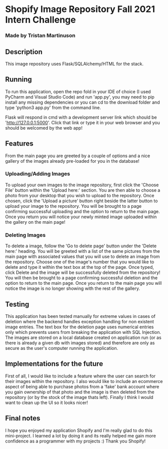 # Shopify Image Repository Fall 2021 Intern Challenge
### Made by Tristan Martinuson

## Description
This image repository uses Flask/SQLAlchemy/HTML for the stack.



## Running
To run this application, open the repo fold in your IDE of choice (I used PyCharm and Visual Studio Code) and run 'app.py', you may need to pip install any missing dependencies
or you can cd to the download folder and type 'python3 app.py' from the command line.

Flask will respond in cmd with a development server link which should be 'http://127.0.0.1:5000'. Click that link or type it in your web browser and you should be welcomed by the web app!


## Features
From the main page you are greeted by a couple of options and a nice gallery of the images already pre-loaded for you in the database!
### Uploading/Adding Images
To upload your own images to the image repository, first click the 'Choose File' button within the 'Upload here:' section. You are then able to choose
a photo from your desktop that you wish to upload to the repository. Once chosen, click the 'Upload a picture' button right beside the latter button to upload your 
image to the repository. You will be brought to a page confirming successful uploading and the option to return to the main page. Once you return you will notice your newly
minted image uploaded within the gallery on the main page!
### Deleting Images
To delete a image, follow the 'Go to delete page' button under the 'Delete here:' heading. You will be greeted with a list of the same pictures from the main page with associated values
that you will use to delete an image from the repository. Choose one of the image's number that you would like to delete and type it within the text box at the top of the page.
Once typed, click Delete and the image will be successfully deleted from the repository! You will then be brought to a page confirming successful deletion and the option to return
to the main page. Once you return to the main page you will notice the image is no longer showing with the rest of the gallery.

## Testing
This application has been tested manually for extreme values in cases of deletion where the backend handles exception handling for non existent image entries.
The text box for the deletion page uses numerical entries only which prevents users from breaking the application with SQL Injection.
The images are stored on a local database created on application run (or as there is already a given db with images stored) and therefore are only as secure as the user's computer
running the application.

## Implementations for the future
First of all, I would like to include a feature where the user can search for their images within the repository. I also
would like to include an ecommerce aspect of being able to purchase photos from a 'fake' bank account where you gain ownership of that photo and the image is then deleted from the
repository (or by the stock of the image thats left). Finally I think I would want to clean up the UI so it looks nicer! 

## Final notes
I hope you enjoyed my application Shopify and I'm really glad to do this mini-project. I learned a lot by doing it and its really helped me gain more confidence as a programmer with my projects :) Thank you Shopify!
